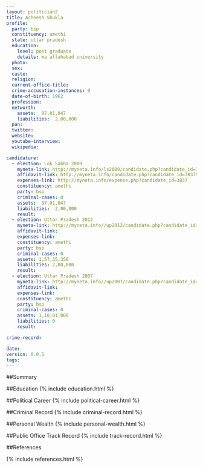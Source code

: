 ```yaml
---
layout: politician2
title: Asheesh Shukla
profile: 
  party: bsp
  constituency: amethi
  state: uttar pradesh
  education: 
    level: post graduate
    details: ma allahabad university
  photo: 
  sex: 
  caste: 
  religion: 
  current-office-title: 
  crime-accusation-instances: 0
  date-of-birth: 1962
  profession: 
  networth: 
    assets:  87,01,047
    liabilities:  2,00,000
  pan: 
  twitter: 
  website: 
  youtube-interview: 
  wikipedia: 

candidature: 
  - election: Lok Sabha 2009
    myneta-link: http://myneta.info/ls2009/candidate.php?candidate_id=3837
    affidavit-link: http://myneta.info/candidate.php?candidate_id=3837&scan=original
    expenses-link: http://myneta.info/expense.php?candidate_id=3837
    constituency: amethi 
    party: bsp
    criminal-cases: 0
    assets:  87,01,047
    liabilities:  2,00,000
    result:  
  - election: Uttar Pradesh 2012
    myneta-link: http://myneta.info//up2012/candidate.php?candidate_id=818
    affidavit-link: 
    expenses-link: 
    constituency: amethi 
    party: bsp
    criminal-cases: 0
    assets: 1,57,35,350
    liabilities: 2,00,000
    result:  
  - election: Uttar Pradesh 2007
    myneta-link: http://myneta.info//up2007/candidate.php?candidate_id=208
    affidavit-link: 
    expenses-link: 
    constituency: amethi 
    party: bsp
    criminal-cases: 0
    assets: 1,10,01,000
    liabilities: 0
    result:  

crime-record: 

date: 
version: 0.0.5
tags: 
---
```

##Summary


##Education
{% include education.html %}


##Political Career
{% include political-career.html %}


##Criminal Record
{% include criminal-record.html %}


##Personal Wealth
{% include personal-wealth.html %}


##Public Office Track Record
{% include track-record.html %}


##References


{% include references.html %}